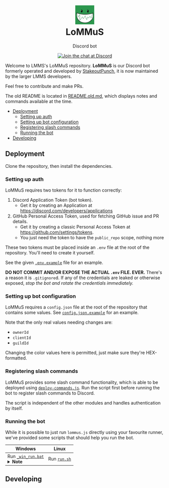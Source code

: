 <div align="center">

<h1>
<img src="lommus.webp" alt="LoMMuS icon" width="60px" /><br>LoMMuS
</h1>
<p>Discord bot</p>
<p>
<a href="https://discord.gg/3sc5su7"><img src="https://img.shields.io/badge/chat-on%20discord-7289DA.svg" alt="Join the chat at Discord"></a>
</p>

</div>

Welcome to LMMS's LoMMuS repository. **LoMMuS** is our Discord bot formerly operated and developed by [StakeoutPunch](https://github.com/StakeoutPunch), it is now maintained by the larger LMMS developers.

Feel free to contribute and make PRs.

The old README is located in [README.old.md](README.old.md), which displays notes and commands available at the time.

- [Deployment](#deployment)
	- [Setting up auth](#setting-up-auth)
	- [Setting up bot configuration](#setting-up-bot-configuration)
	- [Registering slash commands](#registering-slash-commands)
	- [Running the bot](#running-the-bot)
- [Developing](#developing)

## Deployment

Clone the repository, then install the dependencies.

### Setting up auth

LoMMuS requires two tokens for it to function correctly:

1. Discord Application Token (bot token).
   - Get it by creating an Application at <https://discord.com/developers/applications>
2. GitHub Personal Access Token, used for fetching GitHub issue and PR details.
   - Get it by creating a classic Personal Access Token at <https://github.com/settings/tokens>.
   - You just need the token to have the `public_repo` scope, nothing more

These two tokens must be placed inside an `.env` file at the root of the repository. You'll need to create it yourself.

See the given [`.env.example`](.env.example) file for an example.

**DO NOT COMMIT AND/OR EXPOSE THE ACTUAL `.env` FILE. EVER.** There's a reason it is `.gitignore`d. If any of the credentials are leaked or otherwise exposed, *stop the bot and rotate the credentials immediately.*

### Setting up bot configuration

LoMMuS requires a `config.json` file at the root of the repository that contains some values. See [`config.json.example`](config.json) for an example.

Note that the only real values needing changes are:

- `ownerId`
- `clientId`
- `guildId`

Changing the color values here is permitted, just make sure they're HEX-formatted.

### Registering slash commands

LoMMuS provides some slash command functionality, which is able to be deployed using [`deploy-commands.js`](deploy-commands.js). Run the script first before running the bot to register slash commands to Discord.

The script is independent of the other modules and handles authentication by itself.

### Running the bot

While it is possible to just run `lommus.js` directly using your favourite runner, we've provided some scripts that should help you run the bot.

| Windows | Linux |
| - | - |
| Run [`_win_run.bat`](scripts/_win_run.bat)<br><details><summary>**Note**</summary> This batch script is very rudimentary, and may not work as you expect it to</details> | Run [`run.sh`](scripts/run.sh) |

## Developing
